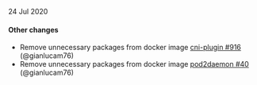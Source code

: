 24 Jul 2020

#### Other changes

 - Remove unnecessary packages from docker image [cni-plugin #916](https://github.com/projectcalico/cni-plugin/pull/916) (@gianlucam76)
 - Remove unnecessary packages from docker image [pod2daemon #40](https://github.com/projectcalico/pod2daemon/pull/40) (@gianlucam76)
